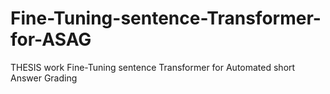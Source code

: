 # Fine-Tuning-sentence-Transformer-for-ASAG
THESIS work Fine-Tuning sentence Transformer for Automated short Answer Grading
